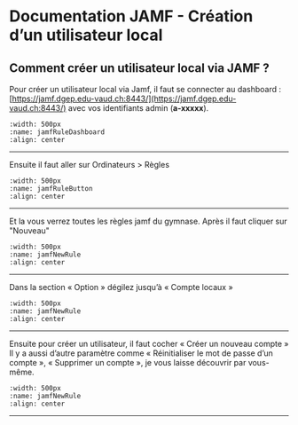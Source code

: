 <!--
Author:         Mussa AL Hussein
Date:           09.09.2025
Description:    Ajout utilisateur local via JAMF
-->

# Documentation JAMF - Création d’un utilisateur local

## Comment créer un utilisateur local via JAMF ?

Pour créer un utilisateur local via Jamf, il faut se connecter au dashboard :[https://jamf.dgep.edu-vaud.ch:8443/](https://jamf.dgep.edu-vaud.ch:8443/) avec vos identifiants admin (**a-xxxxx**).


```{image} images/jamfRuleDashboard.png
:width: 500px
:name: jamfRuleDashboard
:align: center
```

---
  Ensuite il faut aller sur Ordinateurs > Règles

```{image} images/jamfRuleButton.png
:width: 500px
:name: jamfRuleButton
:align: center
```
---
Et la vous verrez toutes les règles jamf du gymnase. Après il faut cliquer sur "Nouveau"

```{image} images/jamfNewRule.png
:width: 500px
:name: jamfNewRule
:align: center
```
---

Dans la section « Option » dégilez jusqu’à « Compte locaux » 
```{image} images/userlocal4.png
:width: 500px
:name: jamfNewRule
:align: center
```

---

Ensuite pour créer un utilisateur, il faut cocher « Créer un nouveau compte » 
Il y a aussi d’autre paramètre comme « Réinitialiser le mot de passe d’un compte », « Supprimer un compte », je vous laisse découvrir par vous-même.

```{image} images/userlocal5.png
:width: 500px
:name: jamfNewRule
:align: center
```

---